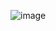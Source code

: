 ![image](https://github.com/ItsMeShashu/JS-number-Game/assets/111221384/0627ef0b-cb48-4481-aa98-c344e2c999e7)
